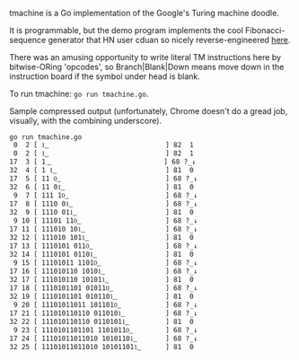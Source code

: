 tmachine is a Go implementation of the Google's Turing machine doodle.

It is programmable, but the demo program implements the cool Fibonacci-sequence generator that HN user cduan so nicely reverse-engineered [here](http://sbf5.com/~cduan/technical/turing/).

There was an amusing opportunity to write literal TM instructions here by bitwise-ORing 'opcodes', so Branch|Blank|Down means move down in the instruction board if the symbol under head is blank.

To run tmachine: `go run tmachine.go`. 

Sample compressed output (unfortunately, Chrome doesn't do a gread job, visually, with the combining underscore).

```
go run tmachine.go 
 0  2 [ 1͟                              ] 82  1
 0  2 [ 1͟                              ] 82  1
17  3 [ 1 ͟                             ] 68 ?_↓
32  4 [ 1 1͟                            ] 81  0
17  5 [ 11 0͟                           ] 68 ?_↓
32  6 [ 11 01͟                          ] 81  0
 9  7 [ 111 10͟                         ] 68 ?_↓
17  8 [ 1110 01͟                        ] 68 ?_↓
32  9 [ 1110 011͟                       ] 81  0
 9 10 [ 11101 110͟                      ] 68 ?_↓
17 11 [ 111010 101͟                     ] 68 ?_↓
32 12 [ 111010 1011͟                    ] 81  0
17 13 [ 1110101 0110͟                   ] 68 ?_↓
32 14 [ 1110101 01101͟                  ] 81  0
 9 15 [ 11101011 11010͟                 ] 68 ?_↓
17 16 [ 111010110 10101͟                ] 68 ?_↓
32 17 [ 111010110 101011͟               ] 81  0
17 18 [ 1110101101 010110͟              ] 68 ?_↓
32 19 [ 1110101101 0101101͟             ] 81  0
 9 20 [ 11101011011 1011010͟            ] 68 ?_↓
17 21 [ 111010110110 0110101͟           ] 68 ?_↓
32 22 [ 111010110110 01101011͟          ] 81  0
 9 23 [ 1110101101101 11010110͟         ] 68 ?_↓
17 24 [ 11101011011010 10101101͟        ] 68 ?_↓
32 25 [ 11101011011010 101011011͟       ] 81  0
```
